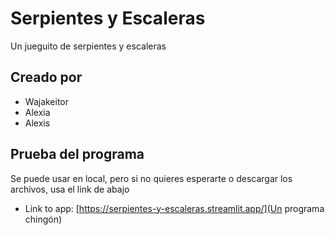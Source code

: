 # Serpientes y Escaleras
Un jueguito de serpientes y escaleras

## Creado por
- Wajakeitor
- Alexia
- Alexis

## Prueba del programa
Se puede usar en local, pero si no quieres esperarte o descargar los archivos, usa el link de abajo
- Link to app: [https://serpientes-y-escaleras.streamlit.app/](Un programa chingón)
